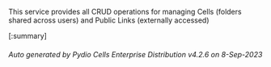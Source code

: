 






This service provides all CRUD operations for managing Cells (folders shared across users) and Public Links (externally accessed)

[:summary]

###### Auto generated by Pydio Cells Enterprise Distribution v4.2.6 on 8-Sep-2023
